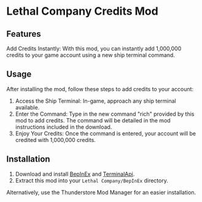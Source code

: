 # Lethal Company Credits Mod

## Features

Add Credits Instantly: With this mod, you can instantly add 1,000,000 credits to your game account using a new ship
terminal command.

## Usage

After installing the mod, follow these steps to add credits to your account:

1. Access the Ship Terminal: In-game, approach any ship terminal available.
2. Enter the Command: Type in the new command "rich" provided by this mod to add credits. The command will be detailed
   in the
   mod instructions included in the download.
3. Enjoy Your Credits: Once the command is entered, your account will be credited with 1,000,000 credits.

## Installation

1. Download and install [BepInEx](https://thunderstore.io/c/lethal-company/p/BepInEx/BepInExPack/)
   and [TerminalApi](https://thunderstore.io/c/lethal-company/p/NotAtomicBomb/TerminalApi/).
2. Extract this mod into your `Lethal Company/BepInEx` directory.

Alternatively, use the Thunderstore Mod Manager for an easier installation.